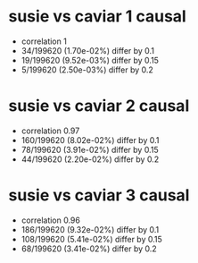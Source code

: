 # susie vs caviar  1 causal

- correlation 1
- 34/199620 (1.70e-02%) differ by 0.1
- 19/199620 (9.52e-03%) differ by 0.15
- 5/199620 (2.50e-03%) differ by 0.2


# susie vs caviar  2 causal

- correlation 0.97
- 160/199620 (8.02e-02%) differ by 0.1
- 78/199620 (3.91e-02%) differ by 0.15
- 44/199620 (2.20e-02%) differ by 0.2


# susie vs caviar  3 causal

- correlation 0.96
- 186/199620 (9.32e-02%) differ by 0.1
- 108/199620 (5.41e-02%) differ by 0.15
- 68/199620 (3.41e-02%) differ by 0.2


